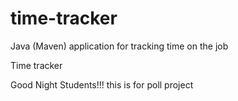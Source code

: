 # time-tracker
Java (Maven) application for tracking time on the job

Time tracker

Good Night Students!!!
this is for poll project
